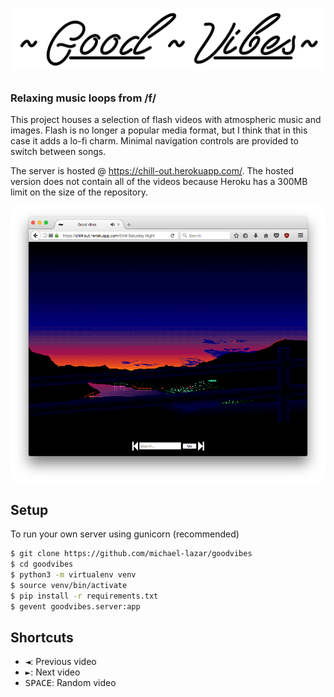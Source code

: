 # <p align="center"><img src="https://github.com/michael-lazar/goodvibes/blob/master/resources/logo.png"></img></p>

### Relaxing music loops from /f/

This project houses a selection of flash videos with atmospheric music and images.
Flash is no longer a popular media format, but I think that in this case it adds a lo-fi charm.
Minimal navigation controls are provided to switch between songs.

The server is hosted @ https://chill-out.herokuapp.com/. The hosted version does not contain all of the videos because Heroku has a 300MB limit on the size of the repository.

![screenshot](resources/good_vibes.png)

## Setup
To run your own server using gunicorn (recommended)

```bash
$ git clone https://github.com/michael-lazar/goodvibes
$ cd goodvibes
$ python3 -m virtualenv venv
$ source venv/bin/activate
$ pip install -r requirements.txt
$ gevent goodvibes.server:app
```

## Shortcuts
- <kbd>◄</kbd>: Previous video
- <kbd>►</kbd>: Next video
- <kbd>SPACE</kbd>: Random video

